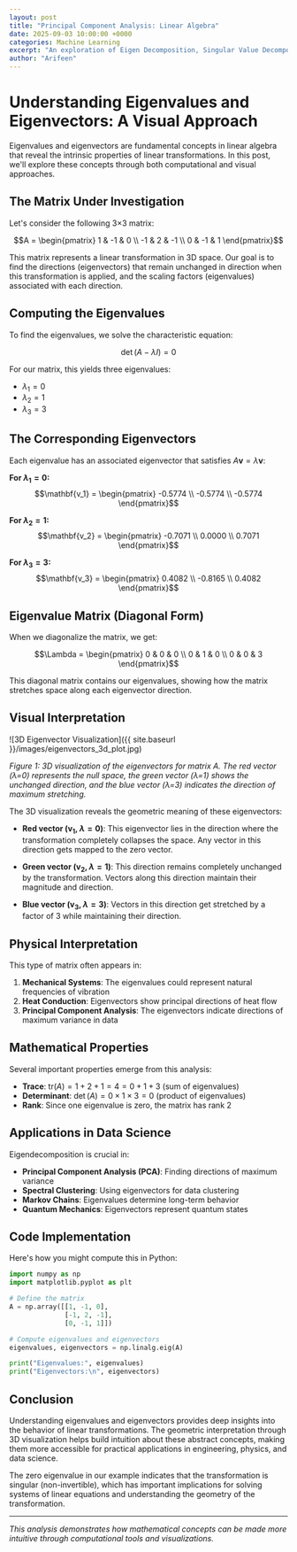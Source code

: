 ```yaml
---
layout: post
title: "Principal Component Analysis: Linear Algebra"
date: 2025-09-03 10:00:00 +0000
categories: Machine Learning
excerpt: "An exploration of Eigen Decomposition, Singular Value Decomposition, and Low Rank Matrix Factorization"
author: "Arifeen"
---
```


# Understanding Eigenvalues and Eigenvectors: A Visual Approach

Eigenvalues and eigenvectors are fundamental concepts in linear algebra that reveal the intrinsic properties of linear transformations. In this post, we'll explore these concepts through both computational and visual approaches.

## The Matrix Under Investigation

Let's consider the following 3×3 matrix:

$$A = \begin{pmatrix}
1 & -1 & 0 \\
-1 & 2 & -1 \\
0 & -1 & 1
\end{pmatrix}$$

This matrix represents a linear transformation in 3D space. Our goal is to find the directions (eigenvectors) that remain unchanged in direction when this transformation is applied, and the scaling factors (eigenvalues) associated with each direction.

## Computing the Eigenvalues

To find the eigenvalues, we solve the characteristic equation:

$$\det(A - \lambda I) = 0$$

For our matrix, this yields three eigenvalues:
- $\lambda_1 = 0$
- $\lambda_2 = 1$ 
- $\lambda_3 = 3$

## The Corresponding Eigenvectors

Each eigenvalue has an associated eigenvector that satisfies $A\mathbf{v} = \lambda\mathbf{v}$:

**For $\lambda_1 = 0$:**
$$\mathbf{v_1} = \begin{pmatrix} -0.5774 \\ -0.5774 \\ -0.5774 \end{pmatrix}$$

**For $\lambda_2 = 1$:**
$$\mathbf{v_2} = \begin{pmatrix} -0.7071 \\ 0.0000 \\ 0.7071 \end{pmatrix}$$

**For $\lambda_3 = 3$:**
$$\mathbf{v_3} = \begin{pmatrix} 0.4082 \\ -0.8165 \\ 0.4082 \end{pmatrix}$$

## Eigenvalue Matrix (Diagonal Form)

When we diagonalize the matrix, we get:

$$\Lambda = \begin{pmatrix}
0 & 0 & 0 \\
0 & 1 & 0 \\
0 & 0 & 3
\end{pmatrix}$$

This diagonal matrix contains our eigenvalues, showing how the matrix stretches space along each eigenvector direction.

## Visual Interpretation

![3D Eigenvector Visualization]({{ site.baseurl }}/images/eigenvectors_3d_plot.jpg)

*Figure 1: 3D visualization of the eigenvectors for matrix A. The red vector (λ=0) represents the null space, the green vector (λ=1) shows the unchanged direction, and the blue vector (λ=3) indicates the direction of maximum stretching.*

The 3D visualization reveals the geometric meaning of these eigenvectors:

- **Red vector ($\mathbf{v_1}$, $\lambda = 0$)**: This eigenvector lies in the direction where the transformation completely collapses the space. Any vector in this direction gets mapped to the zero vector.

- **Green vector ($\mathbf{v_2}$, $\lambda = 1$)**: This direction remains completely unchanged by the transformation. Vectors along this direction maintain their magnitude and direction.

- **Blue vector ($\mathbf{v_3}$, $\lambda = 3$)**: Vectors in this direction get stretched by a factor of 3 while maintaining their direction.

## Physical Interpretation

This type of matrix often appears in:

1. **Mechanical Systems**: The eigenvalues could represent natural frequencies of vibration
2. **Heat Conduction**: Eigenvectors show principal directions of heat flow
3. **Principal Component Analysis**: The eigenvectors indicate directions of maximum variance in data

## Mathematical Properties

Several important properties emerge from this analysis:

- **Trace**: $\text{tr}(A) = 1 + 2 + 1 = 4 = 0 + 1 + 3$ (sum of eigenvalues)
- **Determinant**: $\det(A) = 0 \times 1 \times 3 = 0$ (product of eigenvalues)
- **Rank**: Since one eigenvalue is zero, the matrix has rank 2

## Applications in Data Science

Eigendecomposition is crucial in:

- **Principal Component Analysis (PCA)**: Finding directions of maximum variance
- **Spectral Clustering**: Using eigenvectors for data clustering
- **Markov Chains**: Eigenvalues determine long-term behavior
- **Quantum Mechanics**: Eigenvectors represent quantum states

## Code Implementation

Here's how you might compute this in Python:

```python
import numpy as np
import matplotlib.pyplot as plt

# Define the matrix
A = np.array([[1, -1, 0],
              [-1, 2, -1],
              [0, -1, 1]])

# Compute eigenvalues and eigenvectors
eigenvalues, eigenvectors = np.linalg.eig(A)

print("Eigenvalues:", eigenvalues)
print("Eigenvectors:\n", eigenvectors)
```

## Conclusion

Understanding eigenvalues and eigenvectors provides deep insights into the behavior of linear transformations. The geometric interpretation through 3D visualization helps build intuition about these abstract concepts, making them more accessible for practical applications in engineering, physics, and data science.

The zero eigenvalue in our example indicates that the transformation is singular (non-invertible), which has important implications for solving systems of linear equations and understanding the geometry of the transformation.

---

*This analysis demonstrates how mathematical concepts can be made more intuitive through computational tools and visualizations.*